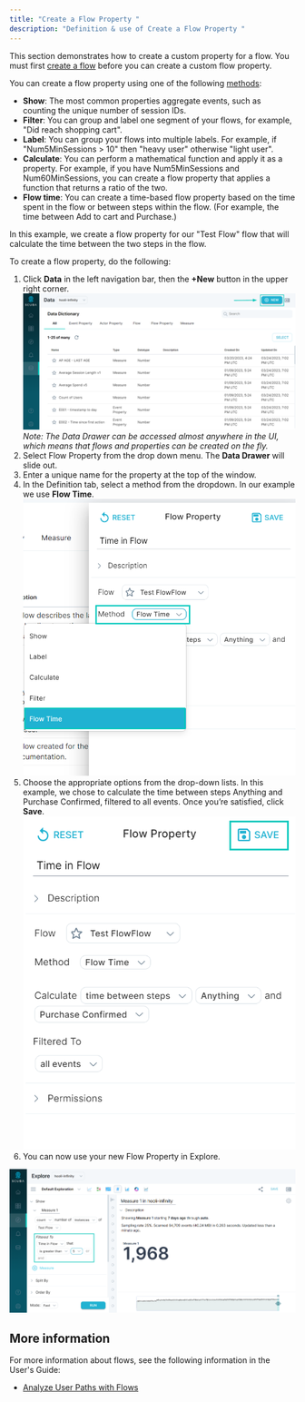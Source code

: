 ```yaml
---
title: "Create a Flow Property "
description: "Definition & use of Create a Flow Property "
---
```


This section demonstrates how to create a custom property for a flow. You must first [create a flow](../create-a-flow) before you can create a custom flow property.

You can create a flow property using one of the following [methods](/measure_iq/glossary/method):

- **Show**: The most common properties aggregate events, such as counting the unique number of session IDs.
- **Filter**: You can group and label one segment of your flows, for example, "Did reach shopping cart".
- **Label**: You can group your flows into multiple labels. For example, if "Num5MinSessions > 10" then "heavy user" otherwise "light user".
- **Calculate**: You can perform a mathematical function and apply it as a property. For example, if you have Num5MinSessions and Num60MinSessions, you can create a flow property that applies a function that returns a ratio of the two.
- **Flow time**: You can create a time-based flow property based on the time spent in the flow or between steps within the flow. (For example, the time between Add to cart and Purchase.)

In this example, we create a flow property for our "Test Flow" flow that will calculate the time between the two steps in the flow.

To create a flow property, do the following:

1. Click **Data** in the left navigation bar, then the **+New** button in the upper right corner.![](./attachments/FlowProperty01.png)
   _Note: The Data Drawer can be accessed almost anywhere in the UI, which means that flows and properties can be created on the fly._
2. Select Flow Property from the drop down menu. The **Data Drawer** will slide out.
3. Enter a unique name for the property at the top of the window.
4. In the Definition tab, select a method from the dropdown. In our example we use **Flow Time**.![](./attachments/FlowProperty02.png)
5. Choose the appropriate options from the drop-down lists. In this example, we chose to calculate the time between steps Anything and Purchase Confirmed, filtered to all events. Once you’re satisfied, click **Save**.![](./attachments/FlowProperty03.png)
6. You can now use your new Flow Property in Explore.

![](./attachments/FlowProperty04.png)

## More information

For more information about flows, see the following information in the User's Guide:

- [Analyze User Paths with Flows](../../../measure-guides/measure-user-guides/analyze-user-paths-with-flows)
